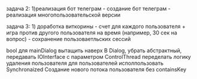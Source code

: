 задача 2:
    1)реализация бот телеграм
        - создание бот телеграм
        - реализация многопользовательской версии

задача 3:
    1) доработка виткорины
        - счет для каждого пользователя
        + игра против другого пользователя на время (например, 30 сек на вопрос)
        - сохранение пользоваетльских сессий

bool для mainDialog вытащить наверх
В Dialog, убрать абстрактный, передавать IOInterface с параметром 
ControlThread переделать логику удаления пользователя
для пользователей исполпользовать Synchronaized
Создание нового потока пользователя без containsKey